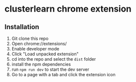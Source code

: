 # clusterlearn chrome extension
## Installation
1. Git clone this repo
2. Open chrome://extensions/
3. Enable developer mode
4. Click "Load unpacked extension"
5. cd into the repo and select the `dist` folder
6. install the npm dependencies
7. run `npm run dev` to start the dev server
8. Go to a page with a tab and click the extension icon

